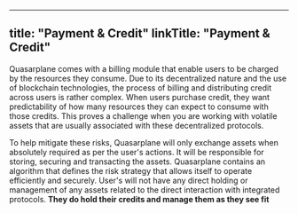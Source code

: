
---
title: "Payment & Credit"
linkTitle: "Payment & Credit"
---

Quasarplane comes with a billing module that enable users to be charged by the resources they consume.
Due to its decentralized nature and the use of blockchain technologies, the process of billing and distributing credit across users is rather complex.
When users purchase credit, they want predictability of how many resources they can expect to consume with those credits.
This proves a challenge when you are working with volatile assets that are usually associated with these decentralized protocols.

To help mitigate these risks, Quasarplane will only exchange assets when absolutely required as per the user's actions.
It will be responsible for storing, securing and transacting the assets.
Quasarplane contains an algorithm that defines the risk strategy that allows itself to operate efficiently and securely.
User's will not have any direct holding or management of any assets related to the direct interaction with integrated protocols.
**They do hold their credits and manage them as they see fit**